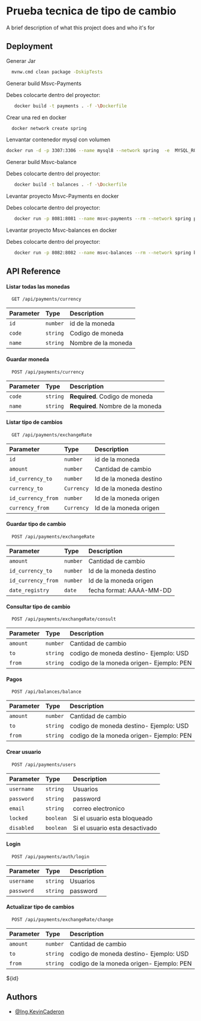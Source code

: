 
# Prueba tecnica de tipo de cambio

A brief description of what this project does and who it's for


## Deployment

Generar Jar

```bash
  mvnw.cmd clean package -DskipTests
```

Generar build Msvc-Payments

Debes colocarte dentro del proyector:
```bash
   docker build -t payments . -f -\Dockerfile
```

Crear una red en docker 

```bash
  docker network create spring 
```

Lenvantar contenedor mysql con volumen

```bash
docker run -d -p 3307:3306 --name mysql8 --network spring  -e  MYSQL_ROOT_PASSWORD=sasa  -e MYSQL_DATABASE=msvc_usuarios -v data-mysql:/var/lib/mysql  --restart=always mysql:8
```

Generar build Msvc-balance

Debes colocarte dentro del proyector:
```bash
   docker build -t balances . -f -\Dockerfile
```


Levantar proyecto Msvc-Payments en docker

Debes colocarte dentro del proyector:
```bash
   docker run -p 8081:8081 --name msvc-payments --rm --network spring payments
```


Levantar proyecto Msvc-balances en docker

Debes colocarte dentro del proyector:
```bash
   docker run -p 8082:8082 --name msvc-balances --rm --network spring balances
```




## API Reference

#### Listar todas las monedas

```http
  GET /api/payments/currency
```

| Parameter | Type     | Description                |
| :-------- | :------- | :------------------------- |
| `id` | `number` | id de la moneda |
| `code` | `string` | Codigo de moneda |
| `name` | `string` | Nombre de la moneda |

#### Guardar moneda

```http
  POST /api/payments/currency
```

| Parameter | Type     | Description                       |
| :-------- | :------- | :-------------------------------- |
| `code` | `string` | **Required**. Codigo de moneda |
| `name` | `string` | **Required**. Nombre de la moneda | 

 #### Listar tipo de cambios

```http
  GET /api/payments/exchangeRate
```

| Parameter | Type     | Description                       |
| :-------- | :------- | :-------------------------------- |
| `id` | `number` | id de la moneda |
| `amount` | `number` | Cantidad de cambio |
| `id_currency_to` | `number` | Id de la moneda destino |
| `currency_to` | `Currency` | Id de la moneda destino |
| `id_currency_from` | `number` | Id de la moneda origen |
| `currency_from` | `Currency` | Id de la moneda origen |


 #### Guardar tipo de cambio

```http
  POST /api/payments/exchangeRate
```

| Parameter | Type     | Description                       |
| :-------- | :------- | :-------------------------------- |
| `amount` | `number` | Cantidad de cambio |
| `id_currency_to` | `number` | Id de la moneda destino |
| `id_currency_from` | `number` | Id de la moneda origen |
| `date_registry` | `date` | fecha format: AAAA-MM-DD |


 #### Consultar tipo de cambio

```http
  POST /api/payments/exchangeRate/consult
```

| Parameter | Type     | Description                       |
| :-------- | :------- | :-------------------------------- |
| `amount` | `number` | Cantidad de cambio |
| `to` | `string` | codigo de  moneda destino- Ejemplo: USD |
| `from` | `string` | codigo de la  moneda origen- Ejemplo: PEN | 



 #### Pagos

```http
  POST /api/balances/balance
```

| Parameter | Type     | Description                       |
| :-------- | :------- | :-------------------------------- |
| `amount` | `number` | Cantidad de cambio |
| `to` | `string` | codigo de  moneda destino- Ejemplo: USD |
| `from` | `string` | codigo de la  moneda origen- Ejemplo: PEN | 

 #### Crear usuario

```http
  POST /api/payments/users
```

| Parameter | Type     | Description                       |
| :-------- | :------- | :-------------------------------- |
| `username` | `string` | Usuarios |
| `password` | `string` | password |
| `email` | `string` | correo electronico | 
| `locked` | `boolean` | Si el usuario esta bloqueado | 
| `disabled` | `boolean` | Si el usuario esta desactivado | 


 #### Login

```http
  POST /api/payments/auth/login
```

| Parameter | Type     | Description                       |
| :-------- | :------- | :-------------------------------- |
| `username` | `string` | Usuarios |
| `password` | `string` | password |

 #### Actualizar tipo de cambios

```http
  POST /api/payments/exchangeRate/change
```

| Parameter | Type     | Description                       |
| :-------- | :------- | :-------------------------------- |
| `amount` | `number` | Cantidad de cambio |
| `to` | `string` | codigo de  moneda destino- Ejemplo: USD |
| `from` | `string` | codigo de la  moneda origen- Ejemplo: PEN | 

${id}
## Authors

- [@Ing.KevinCaderon](https://github.com/nevada25)

